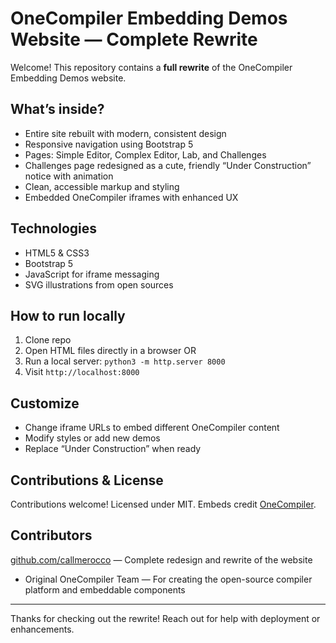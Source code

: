 # OneCompiler Embedding Demos Website — Complete Rewrite

Welcome! This repository contains a **full rewrite** of the OneCompiler Embedding Demos website.

## What’s inside?

- Entire site rebuilt with modern, consistent design  
- Responsive navigation using Bootstrap 5  
- Pages: Simple Editor, Complex Editor, Lab, and Challenges  
- Challenges page redesigned as a cute, friendly “Under Construction” notice with animation  
- Clean, accessible markup and styling  
- Embedded OneCompiler iframes with enhanced UX  

## Technologies

- HTML5 & CSS3  
- Bootstrap 5  
- JavaScript for iframe messaging  
- SVG illustrations from open sources  

## How to run locally

1. Clone repo  
2. Open HTML files directly in a browser OR  
3. Run a local server: `python3 -m http.server 8000`  
4. Visit `http://localhost:8000`  

## Customize

- Change iframe URLs to embed different OneCompiler content  
- Modify styles or add new demos  
- Replace “Under Construction” when ready  

## Contributions & License

Contributions welcome! Licensed under MIT. Embeds credit [OneCompiler](https://onecompiler.com).

## Contributors

  [github.com/callmerocco](https://github.com/callmerocco) — Complete redesign and rewrite of the website  
- Original OneCompiler Team — For creating the open-source compiler platform and embeddable components  


---

Thanks for checking out the rewrite! Reach out for help with deployment or enhancements.

